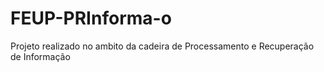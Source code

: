 # FEUP-PRInforma-o
Projeto realizado no ambito da cadeira de Processamento e Recuperação de Informação

